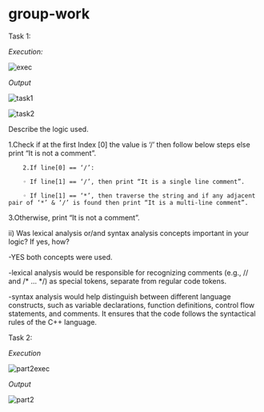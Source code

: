 # group-work

Task 1:

*Execution:*

![exec](https://github.com/lynne-20/group-work/assets/147532078/f03945e8-0e44-48e9-b4d4-6e43f57a3498)

*Output*

![task1](https://github.com/lynne-20/group-work/assets/147532078/c161091a-37fa-4451-ae3c-4f873492de44)

![task2](https://github.com/lynne-20/group-work/assets/147532078/f02163a8-1226-4e5e-ad9d-3546972fb670)

Describe the logic used. 

1.Check if at the first Index [0] the value is ‘/’ then follow below steps else print “It is not a comment”.

        2.If line[0] == ‘/’:
        
        ◦ If line[1] == ‘/’, then print “It is a single line comment”.
        
        ◦ If line[1] == ‘*’, then traverse the string and if any adjacent pair of ‘*’ & ‘/’ is found then print “It is a multi-line comment”.
        
3.Otherwise, print “It is not a comment”.

ii) Was lexical analysis or/and syntax analysis concepts important in your logic? If yes, how?

-YES both concepts were used.

-lexical analysis would be responsible for recognizing comments (e.g., // and /* ... */) as special tokens, separate from regular code tokens.

-syntax analysis would help distinguish between different language constructs, such as variable declarations, function definitions, control flow statements, and comments. It ensures that the code follows the syntactical rules of the C++ language.

Task 2:


*Execution*

![part2exec](https://github.com/lynne-20/group-work/assets/147532078/a7284ceb-63b5-4de6-b2e4-f4bd93a44e20)

*Output*

![part2](https://github.com/lynne-20/group-work/assets/147532078/33a23837-1089-452f-8e61-ce6fee3ad4fe)
